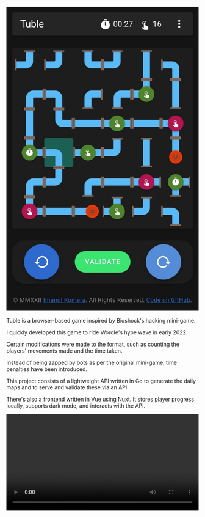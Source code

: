 ![Main view](/content/projects/tuble.jpg)

Tuble is a browser-based game inspired by Bioshock's hacking mini-game.

I quickly developed this game to ride Wordle's hype wave in early 2022.

Certain modifications were made to the format, such as counting the players' movements made and the time taken.

Instead of being zapped by bots as per the original mini-game, time penalties have been introduced.

This project consists of a lightweight API written in Go to generate the daily maps and to serve and validate these via an API.

There's also a frontend written in Vue using Nuxt. It stores player progress locally, supports dark mode, and interacts with the API.

<video controls loop width="100%">
  <source src="/content/projects/tuble-vid.mp4" type="video/mp4">
</video>
